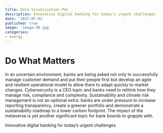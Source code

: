 ```yaml
---
title: Data Visualisation PoC  
description: Innovative digital banking for today’s urgent challenges  
date: '2023-07-01'  
published: true
image: 'image-38.jpg'
categories:
- energy
---
```


# Do What Matters

In an uncertain environment, banks are being asked not only to successfully manage customer demand and put their people
first but develop an agile and resilient operational model to allow them to adapt quickly to market changes.
Cybersecurity is a CEO topic and banks need to rethink how they manage risk, compliance and complexity. Sustainability
and climate risk management is not an optional extra: banks are under pressure to increase reporting transparency,
create a greener portfolio and demonstrate a sustainability roadmap to a lower carbon footprint. The impact of the
metaverse is yet another significant topic for bank boards to grapple with.

Innovative digital banking for today’s urgent challenges
